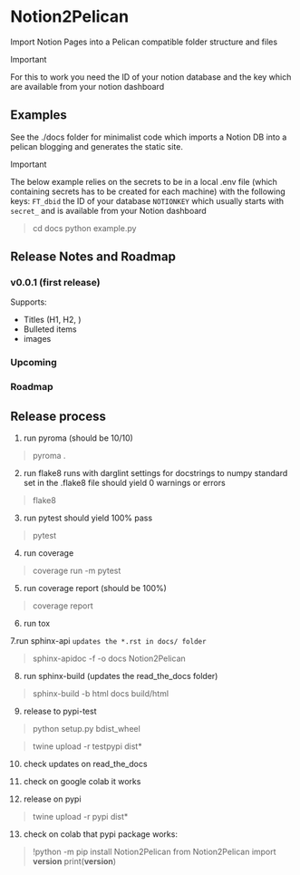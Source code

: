 # Notion2Pelican

Import Notion Pages into a Pelican compatible folder structure and files

> [!IMPORTANT]  
> For this to work you need the ID of your notion database and the key which are available
> from your notion dashboard

## Examples

See the ./docs folder for minimalist code which imports a Notion DB into a pelican blogging and generates the static site.

> [!IMPORTANT]  
> The below example relies on the secrets to be in a local .env file (which containing secrets has to be created for each machine)
> with the following keys: `FT_dbid` the ID of your database `NOTIONKEY` which usually starts with `secret_` and is available from your 
> Notion dashboard

> cd docs
> python example.py


## Release Notes and Roadmap

### v0.0.1 (first release)

Supports:

* Titles (H1, H2, )
* Bulleted items
* images 

### Upcoming

### Roadmap

## Release process

1. run pyroma
(should be 10/10)

> pyroma .

2. run flake8 
runs with darglint settings for docstrings to numpy standard set in the .flake8 file
should yield 0 warnings or errors

> flake8

3. run pytest
should yield 100% pass

> pytest

4. run coverage

> coverage run -m pytest

5. run coverage report
(should be 100%)

> coverage report

6. run tox

7.run sphinx-api 
`updates the *.rst in docs/ folder`

> sphinx-apidoc -f -o docs Notion2Pelican

8. run sphinx-build
(updates the read_the_docs folder)

> sphinx-build -b html docs build/html

9. release to pypi-test

> python setup.py bdist_wheel

> twine upload -r testpypi dist\*

10. check updates on read_the_docs

11. check on google colab it works

12. release on pypi
> twine upload -r pypi dist\*

13. check on colab that pypi package works:

>!python -m pip install Notion2Pelican
from Notion2Pelican import __version__
print(__version__)